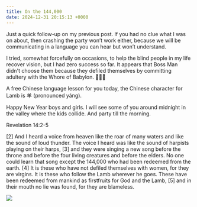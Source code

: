 ```yaml
---
title: On the 144,000
date: 2024-12-31 20:15:13 +0000
---
```


Just a quick follow-up on my previous post. If you had no clue what I was on about, then crashing the party won’t work either, because we will be communicating in a language you can hear but won’t understand.

I tried, somewhat forcefully on occasions, to help the blind people in my life recover vision, but I had zero success so far. It appears that Boss Man didn't choose them because they defiled themselves by committing adultery with the Whore of Babylon. 🫣🫣🫣

A free Chinese language lesson for you today, the Chinese character for Lamb is 羊 (pronounced yáng).

Happy New Year boys and girls. I will see some of you around midnight in the valley where the kids collide. And party till the morning.

Revelation 14:2-5

[2] And I heard a voice from heaven like the roar of many waters and like the sound of loud thunder. The voice I heard was like the sound of harpists playing on their harps, [3] and they were singing a new song before the throne and before the four living creatures and before the elders. No one could learn that song except the 144,000 who had been redeemed from the earth. [4] It is these who have not defiled themselves with women, for they are virgins. It is these who follow the Lamb wherever he goes. These have been redeemed from mankind as firstfruits for God and the Lamb, [5] and in their mouth no lie was found, for they are blameless.

![](/1735676111701.jpeg)